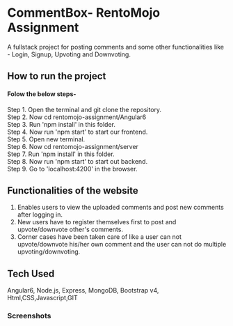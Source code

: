 # CommentBox- RentoMojo Assignment
A fullstack project for posting comments and some other functionalities like - Login, Signup, Upvoting and Downvoting.

## How to run the project
#### Folow the below steps-
Step 1. Open the terminal and git clone the repository. <br>
Step 2. Now cd rentomojo-assignment/Angular6<br>
Step 3. Run 'npm install' in this folder.<br>
Step 4. Now run 'npm start' to start our frontend.<br>
Step 5. Open new terminal.<br>
Step 6. Now cd rentomojo-assignment/server<br>
Step 7. Run 'npm install' in this folder.<br>
Step 8. Now run 'npm start' to start out backend.<br>
Step 9. Go to 'localhost:4200' in the browser.<br>

## Functionalities of the website
1. Enables users to view the uploaded comments and post new comments after logging in.<br>
2. New users have to register themselves first to post and upvote/downvote other's comments.<br>
3. Corner cases have been taken care of like a user can not upvote/downvote his/her own comment and the user can not do multiple upvoting/downvoting.<br>

## Tech Used
Angular6, Node.js, Express, MongoDB, Bootstrap v4, Html,CSS,Javascript,GIT

### Screenshots

